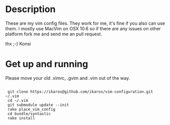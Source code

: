 Description
===========

These are my vim config files. They work for me, it's fine if you
also can use them. I mostly use MacVim on OSX 10.6 so if there
are any issues on other platform fork me and send me an pull request.

thx ;-)
Konsi


Get up and running
==================

Please move your old .vimrc, .gvim and .vim out of the way.

<code>
 git clone https://ikaros@github.com/ikaros/vim-configuration.git ~/.vim
 cd ~/.vim
 git submodule update --init
 rake place_vim_config
 cd bundle/syntastic
 rake install
</code>
